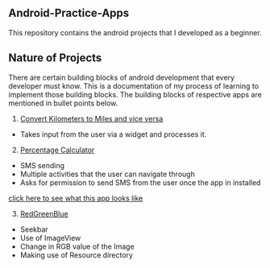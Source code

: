 ## Android-Practice-Apps
This repository contains the android projects that I developed as a beginner.

## Nature of Projects
There are certain building blocks of android development that every developer must know. This is a documentation of my process of learning to implement those building blocks. The building blocks of respective apps are mentioned in bullet points below.

1. [Convert Kilometers to Miles and vice versa](ConvertMilesToKm/ConvertMilesToKm)

- Takes input from the user via a widget and processes it.

2. [Percentage Calculator](percentage_calculator)

- SMS sending
- Multiple activities that the user can navigate through
- Asks for permission to send SMS from the user once the app in installed 

[click here to see what this app looks like](https://drive.google.com/file/d/14QFBd4xuGak2wLnju8AjBDc_54-87wl1/view?usp=sharing)

3. [RedGreenBlue](RedGreenBlue)

- Seekbar
- Use of ImageView
- Change in RGB value of the Image
- Making use of Resource directory


